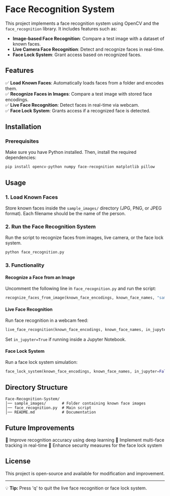 # Face Recognition System

This project implements a face recognition system using OpenCV and the `face_recognition` library. It includes features such as:
- **Image-based Face Recognition**: Compare a test image with a dataset of known faces.
- **Live Camera Face Recognition**: Detect and recognize faces in real-time.
- **Face Lock System**: Grant access based on recognized faces.

## Features
✅ **Load Known Faces**: Automatically loads faces from a folder and encodes them.<br>
✅ **Recognize Faces in Images**: Compare a test image with stored face encodings.<br>
✅ **Live Face Recognition**: Detect faces in real-time via webcam.<br>
✅ **Face Lock System**: Grants access if a recognized face is detected.

## Installation

### Prerequisites
Make sure you have Python installed. Then, install the required dependencies:
```bash
pip install opencv-python numpy face-recognition matplotlib pillow
```

## Usage

### 1. Load Known Faces
Store known faces inside the `sample_images/` directory (JPG, PNG, or JPEG format). Each filename should be the name of the person.

### 2. Run the Face Recognition System
Run the script to recognize faces from images, live camera, or the face lock system.
```bash
python face_recognition.py
```

### 3. Functionality

#### Recognize a Face from an Image
Uncomment the following line in `face_recognition.py` and run the script:
```python
recognize_faces_from_image(known_face_encodings, known_face_names, "sample_images/test.jpg")
```

#### Live Face Recognition
Run face recognition in a webcam feed:
```python
live_face_recognition(known_face_encodings, known_face_names, in_jupyter=False)
```
Set `in_jupyter=True` if running inside a Jupyter Notebook.

#### Face Lock System
Run a face lock system simulation:
```python
face_lock_system(known_face_encodings, known_face_names, in_jupyter=False)
```

## Directory Structure
```
Face-Recognition-System/
│── sample_images/       # Folder containing known face images
│── face_recognition.py  # Main script
│── README.md            # Documentation
```

## Future Improvements
🚀 Improve recognition accuracy using deep learning
🚀 Implement multi-face tracking in real-time
🚀 Enhance security measures for the face lock system

## License
This project is open-source and available for modification and improvement.

---
💡 **Tip:** Press 'q' to quit the live face recognition or face lock system.
